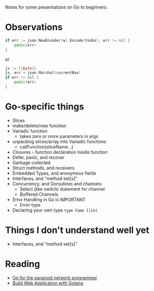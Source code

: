 Notes for some presentations on Go to beginners. 

# Observations

```go
if err := json.NewEncoder(w).Encode(todos); err != nil {
    panic(err)
}
```

or 

```go
js := []byte{}
js, err = json.Marshal(currentBox)
if err != nil {
    panic(err)
}
```

# Go-specific things

- Slices
- make/delete/new function
- Variadic function
    - takes zero or more parameters in args
- unpacking slices/array into Variadic functions
    - callFunction(sliceName...)
- Closures - function declaration inside function
- Defer, panic, and recover
- Garbage collected
- Struct methods, and receivers
- Embedded Types, and anonymous fields
- Interfaces, and “method set[s]”
- Concurrency, and Goroutines and channels
    - Select (like switch) statement for channel
    - Buffered Channels
- Error Handling in Go is IMPORTANT
    - Error type
- Declaring your own type `type Fame []int`

# Things I don't understand well yet

- Interfaces, and “method set[s]”

# Reading

- [Go for the paranoid network programmer](http://www.slideshare.net/feyeleanor/go-for-the-paranoid-network-programmer)
- [Build Web Application with Golang](https://github.com/astaxie/build-web-application-with-golang/tree/master/en)
